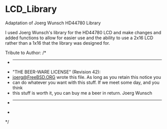 # LCD_Library
Adaptation of Joerg Wunsch HD44780 Library


I used Joerg Wunsch's library for the HD44780 LCD and make changes and added functions to allow for easier use and the ability to use a 2x16 LCD rather than a 1x16 that the library was designed for.


Tribute to Author:
/*
 * ----------------------------------------------------------------------------
 * "THE BEER-WARE LICENSE" (Revision 42):
 * <joerg@FreeBSD.ORG> wrote this file.  As long as you retain this notice you
 * can do whatever you want with this stuff. If we meet some day, and you think
 * this stuff is worth it, you can buy me a beer in return.        Joerg Wunsch
 * ----------------------------------------------------------------------------
 *
 */
